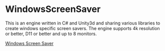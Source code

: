 # WindowsScreenSaver

This is an engine written in C# and Unity3d and sharing various libraries to create windows specific screen savers. The engine supports 4k resolution or better, D11 or better and up to 8 monitors.

<a href="https://windowsscreensavers.com/">Windows Screen Saver</a>


